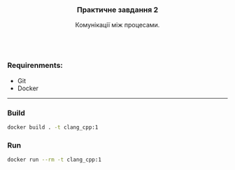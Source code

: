 ### <center>Практичне завдання 2</center>

<center>Комунікації між процесами.</center>

<br/>
<br/>
<br/>

### Requirenments:

- Git
- Docker

<hr/>

### Build

```bash
docker build . -t clang_cpp:1
```

### Run

```bash
docker run --rm -t clang_cpp:1
```
